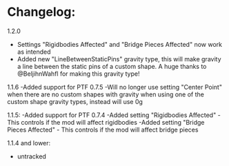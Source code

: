 # Changelog:

1.2.0
- Settings "Rigidbodies Affected" and "Bridge Pieces Affected" now work as intended
- Added new "LineBetweenStaticPins" gravity type, this will make gravity a line between the static pins of a custom shape. A huge thanks to @BeljihnWahfl for making this gravity type!

1.1.6
-Added support for PTF 0.7.5
-Will no longer use setting "Center Point" when there are no custom shapes with gravity when using one of the custom shape gravity types, instead will use 0g

1.1.5:
-Added support for PTF 0.7.4
-Added setting "Rigidbodies Affected" - This controls if the mod will affect rigidbodies
-Added setting "Bridge Pieces Affected" - This controls if the mod will affect bridge pieces

1.1.4 and lower:
- untracked
